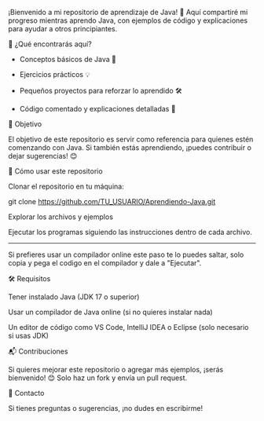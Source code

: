¡Bienvenido a mi repositorio de aprendizaje de Java! 🚀 Aquí compartiré mi progreso mientras aprendo Java, con ejemplos de código y explicaciones para ayudar a otros principiantes.

📌 ¿Qué encontrarás aquí?

- Conceptos básicos de Java 📝

- Ejercicios prácticos 💡

- Pequeños proyectos para reforzar lo aprendido 🛠️

- Código comentado y explicaciones detalladas 🧐

🎯 Objetivo

El objetivo de este repositorio es servir como referencia para quienes estén comenzando con Java. Si también estás aprendiendo, ¡puedes contribuir o dejar sugerencias! 😊

🚀 Cómo usar este repositorio

Clonar el repositorio en tu máquina:

git clone https://github.com/TU_USUARIO/Aprendiendo-Java.git

Explorar los archivos y ejemplos

Ejecutar los programas siguiendo las instrucciones dentro de cada archivo.

---------------------------------------------------------------------------
Si prefieres usar un compilador online este paso te lo puedes saltar, solo copia y pega el codigo en el compilador y dale a "Ejecutar".

🛠️ Requisitos

Tener instalado Java (JDK 17 o superior)

Usar un compilador de Java online (si no quieres instalar nada)

Un editor de código como VS Code, IntelliJ IDEA o Eclipse (solo necesario si usas JDK)

📬 Contribuciones

Si quieres mejorar este repositorio o agregar más ejemplos, ¡serás bienvenido! 😊 Solo haz un fork y envía un pull request.

📢 Contacto

Si tienes preguntas o sugerencias, ¡no dudes en escribirme!
